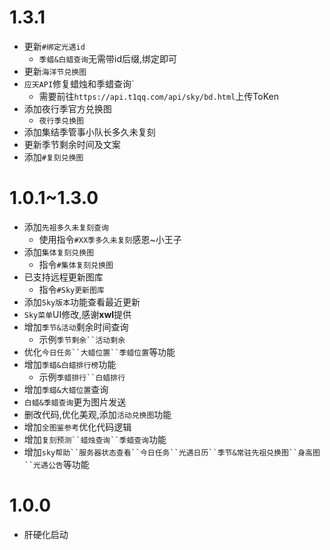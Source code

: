 # 1.3.1
* 更新`#绑定光遇id`
  * `季蜡&白蜡查询`无需带id后缀,绑定即可
* 更新`海洋节兑换图`
* `应天API`修复蜡烛和季蜡查询`
  * 需要前往`https://api.t1qq.com/api/sky/bd.html`上传ToKen
* 添加夜行季官方兑换图
  * `夜行季兑换图`
* 添加集结季管事小队长多久未复刻
* 更新季节剩余时间及文案
* 添加`#复刻兑换图`


# 1.0.1~1.3.0
* 添加`先祖多久未复刻查询`
  * 使用指令`#XX季多久未复刻`感恩~小王子
* 添加`集体复刻兑换图`
  * 指令`#集体复刻兑换图`
* 已支持远程更新图库
  * 指令`#Sky更新图库`
* 添加`Sky版本`功能查看最近更新
* `Sky菜单`UI修改,感谢**xwl**提供
* 增加`季节&活动`剩余时间查询
  * 示例`季节剩余``活动剩余`
* 优化`今日任务``大蜡位置``季蜡位置`等功能
* 增加`季蜡&白蜡排行榜`功能
  * 示例`季蜡排行``白蜡排行`
* 增加`季蜡&大蜡位置`查询
* `白蜡&季蜡查询`更为图片发送
* 删改代码,优化美观,添加`活动兑换图`功能
* 增加`全图鉴参考`优化代码逻辑
* 增加`复刻预测``蜡烛查询``季蜡查询`功能
* 增加`sky帮助``服务器状态查看``今日任务``光遇日历``季节&常驻先祖兑换图``身高图``光遇公告`等功能

# 1.0.0
* 肝硬化启动
